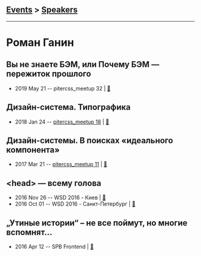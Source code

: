 ## [Events](../README.md) > [Speakers](../speakers.md)
---

# Роман Ганин

## Вы не знаете БЭМ, или Почему БЭМ — пережиток прошлого
- 2019 May 21 -- pitercss_meetup 32  | [:notebook:](https://pitercss.ru/32/pres/you-dont-know-bem/)  
## Дизайн-система. Типографика
- 2018 Jan 24 -- [pitercss_meetup 18](https://www.youtube.com/watch?v=vaHCfs9Rexg)  | [:notebook:](https://pitercss.ru/18/pres/design-system/)  
## Дизайн-системы. В поисках «идеального компонента»
- 2017 Mar 21 -- [pitercss_meetup 11](https://www.youtube.com/watch?v=wck4oJjXowM)  | [:notebook:](http://pitercss.ru/11/pres/ideal-component/)  
## &lt;head&gt; — всему голова
- 2016 Nov 26 -- WSD 2016 - Киев  | [:notebook:](https://wsd.events/2016/11/26/pres/heads-up/)  
- 2016 Oct 01 -- WSD 2016 - Санкт-Петербург  | [:notebook:](https://wsd.events/2016/10/01/pres/heads-up/)  
## „Утиные истории“ – не все поймут, но многие вспомнят…
- 2016 Apr 12 -- SPB Frontend  | [:notebook:](http://bit.ly/TypoTales)  
